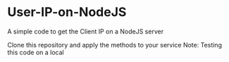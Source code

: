 # User-IP-on-NodeJS
A simple code to get the Client IP on a NodeJS server

Clone this repository and apply the methods to your service
Note: Testing this code on a local
